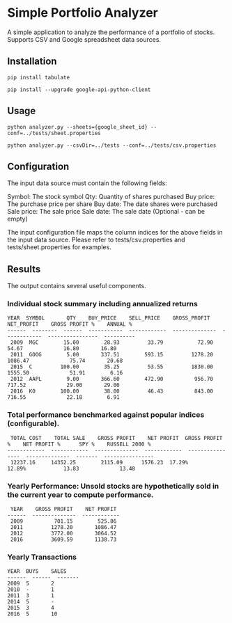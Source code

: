# Simple Portfolio Analyzer

A simple application to analyze the performance of a portfolio of stocks. Supports CSV and Google spreadsheet data sources.

## Installation
```pip install tabulate```

```pip install --upgrade google-api-python-client```

## Usage
```python analyzer.py --sheets={google_sheet_id} --conf=../tests/sheet.properties```

```python analyzer.py --csvDir=../tests --conf=../tests/csv.properties```

## Configuration
The input data source must contain the following fields:

Symbol: The stock symbol
Qty: Quantity of shares purchased
Buy price: The purchase price per share
Buy date: The date shares were purchased
Sale price: The sale price
Sale date: The sale date (Optional - can be empty)

The input configuration file maps the column indices for the above fields in the input data source. Please refer to tests/csv.properties and tests/sheet.properties for examples.

## Results
The output contains several useful components.

### Individual stock summary including annualized returns

```
YEAR  SYMBOL       QTY    BUY_PRICE    SELL_PRICE    GROSS_PROFIT    NET_PROFIT    GROSS PROFIT %    ANNUAL %
------  --------  ------  -----------  ------------  --------------  ------------  ----------------  ----------
 2009  MGC        15.00        28.93         33.79           72.90         54.67             16.80       16.80
 2011  GOOG        5.00       337.51        593.15         1278.20       1086.47             75.74       20.68
 2015  C         100.00        35.25         53.55         1830.00       1555.50             51.91        6.16
 2012  AAPL        9.00       366.60        472.90          956.70        717.52             29.00       29.00
 2016  KO        100.00        38.00         46.43          843.00        716.55             22.18        6.91
 ```

### Total performance benchmarked against popular indices (configurable).

```
 TOTAL COST    TOTAL SALE    GROSS PROFIT    NET PROFIT  GROSS PROFIT %    NET PROFIT %      SPY %    RUSSELL 2000 %
------------  ------------  --------------  ------------  ----------------  --------------  -------  ----------------
 12237.16     14352.25        2115.09      1576.23  17.29%            12.89%            13.83             13.48
 ```
### Yearly Performance: Unsold stocks are hypothetically sold in the current year to compute performance.

```
 YEAR    GROSS PROFIT    NET PROFIT
------  --------------  ------------
 2009          701.15        525.86
 2011         1278.20       1086.47
 2012         3772.00       3064.52
 2016         3609.59       1138.73
```

### Yearly Transactions

```
YEAR  BUYS    SALES
------  ------  -------
2009  5       2
2010  -       1
2011  3       1
2014  5       -
2015  3       4
2016  5       10
```
